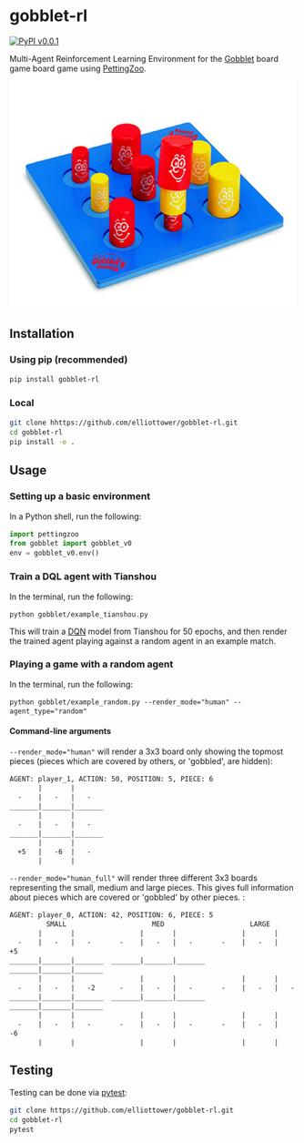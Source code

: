 # gobblet-rl

[![PyPI v0.0.1](https://img.shields.io/pypi/v/gobblet-rl)](https://pypi.org/project/gobblet-rl/0.0.1/)


Multi-Agent Reinforcement Learning Environment for the [Gobblet](https://themindcafe.com.sg/wp-content/uploads/2018/07/Gobblet-Gobblers.pdf) board game board game using [PettingZoo](https://github.com/PettingZoo-Team/PettingZoo).

![Gobblet game](gobblet.jpg?raw=true "Gobblet game")

## Installation

### Using pip (recommended)

```bash
pip install gobblet-rl
```

### Local

```bash
git clone hhttps://github.com/elliottower/gobblet-rl.git
cd gobblet-rl
pip install -e .
```

## Usage

### Setting up a basic environment

In a Python shell, run the following:

```python
import pettingzoo
from gobblet import gobblet_v0
env = gobblet_v0.env()
```

### Train a DQL agent with Tianshou

In the terminal, run the following:
```
python gobblet/example_tianshou.py
```

This will train a [DQN](https://tianshou.readthedocs.io/en/master/tutorials/dqn.html) model from Tianshou for 50 epochs, and then render the trained agent playing against a random agent in an example match. 


### Playing a game with a random agent

In the terminal, run the following:
```
python gobblet/example_random.py --render_mode="human" --agent_type="random"
```

#### Command-line arguments

``--render_mode="human"`` will render a 3x3 board only showing the topmost pieces (pieces which are covered by others, or 'gobbled', are hidden):
```
AGENT: player_1, ACTION: 50, POSITION: 5, PIECE: 6
       |       |       
  -    |   -   |   -   
_______|_______|_______
       |       |       
  -    |   -   |   -   
_______|_______|_______
       |       |       
  +5   |   -6  |   -   
       |       |       
```

``--render_mode="human_full"`` will render three different 3x3 boards representing the small, medium and large pieces. This gives full information about pieces which are covered or 'gobbled' by other pieces. :
```
AGENT: player_0, ACTION: 42, POSITION: 6, PIECE: 5
         SMALL                     MED                     LARGE           
       |       |                |       |                |       |       
  -    |   -   |   -       -    |   -   |   -       -    |   -   |   +5  
_______|_______|_______  _______|_______|_______  _______|_______|_______
       |       |                |       |                |       |       
  -    |   -   |   -2      -    |   -   |   -       -    |   -   |   -   
_______|_______|_______  _______|_______|_______  _______|_______|_______
       |       |                |       |                |       |       
  -    |   -   |   -       -    |   -   |   -       -    |   -   |   -6  
       |       |                |       |                |       |       
```


## Testing

Testing can be done via [pytest](http://doc.pytest.org/):

```bash
git clone https://github.com/elliottower/gobblet-rl.git
cd gobblet-rl
pytest
```
